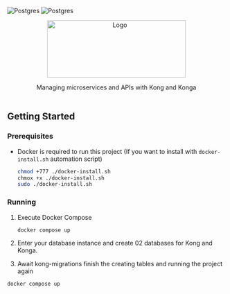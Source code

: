 ![Postgres](https://img.shields.io/badge/Docker-%23316192.svg?style=for-the-badge&logo=docker&logoColor=white)
![Postgres](https://img.shields.io/badge/postgres-%23316192.svg?style=for-the-badge&logo=postgresql&logoColor=white)

<div align="center">
    <img src="https://konghq.com/wp-content/uploads/2018/08/thumbnail-logo-color-full.svg" alt="Logo" width="320" height="132">
  <p align="center">
    Managing microservices and APIs with Kong and Konga
    <br />
    <br />
</div>

## Getting Started


### Prerequisites

* Docker is required to run this project (If you want to install with ```docker-install.sh``` automation script)

  ```sh
  chmod +777 ./docker-install.sh
  chmox +x ./docker-install.sh
  sudo ./docker-install.sh
  ```

### Running

1. Execute Docker Compose
   ```sh
   docker compose up
   ```
2. Enter your database instance and create 02 databases for Kong and Konga.
  
3. Await kong-migrations finish the creating tables and running the project again
  ```sh
  docker compose up
  ```


